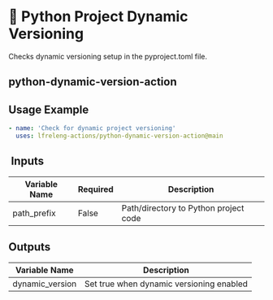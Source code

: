 <!--
SPDX-License-Identifier: Apache-2.0
SPDX-FileCopyrightText: 2025 The Linux Foundation
-->

# 🐍 Python Project Dynamic Versioning

Checks dynamic versioning setup in the pyproject.toml file.

## python-dynamic-version-action

## Usage Example

```yaml
- name: 'Check for dynamic project versioning'
  uses: lfreleng-actions/python-dynamic-version-action@main
```

##  Inputs

<!-- markdownlint-disable MD013 -->

| Variable Name       | Required | Description                           |
| ------------------- | -------- | ------------------------------------- |
| path_prefix         | False    | Path/directory to Python project code |

## Outputs

<!-- markdownlint-disable MD013 -->

| Variable Name   | Description                              |
| --------------- | ---------------------------------------- |
| dynamic_version | Set true when dynamic versioning enabled |

<!-- markdownlint-enable MD013 -->
